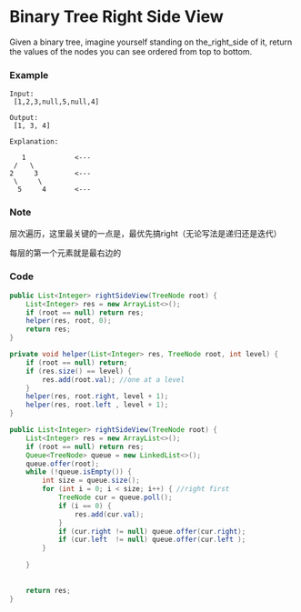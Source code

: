 # Binary Tree Right Side View

Given a binary tree, imagine yourself standing on the\_right\_side of it, return the values of the nodes you can see ordered from top to bottom.

### **Example**

```
Input:
 [1,2,3,null,5,null,4]

Output:
 [1, 3, 4]

Explanation:

   1            <---
 /   \
2     3         <---
 \     \
  5     4       <---
```

### Note

层次遍历，这里最关键的一点是，最优先搞right（无论写法是递归还是迭代）

每层的第一个元素就是最右边的

### Code

```java
public List<Integer> rightSideView(TreeNode root) {
    List<Integer> res = new ArrayList<>();
    if (root == null) return res;
    helper(res, root, 0);
    return res;
}

private void helper(List<Integer> res, TreeNode root, int level) {
    if (root == null) return;
    if (res.size() == level) {
        res.add(root.val); //one at a level
    }
    helper(res, root.right, level + 1);
    helper(res, root.left , level + 1);
}
```

```java
public List<Integer> rightSideView(TreeNode root) {
    List<Integer> res = new ArrayList<>();
    if (root == null) return res;
    Queue<TreeNode> queue = new LinkedList<>();
    queue.offer(root);
    while (!queue.isEmpty()) {
        int size = queue.size();
        for (int i = 0; i < size; i++) { //right first
            TreeNode cur = queue.poll();
            if (i == 0) {
                res.add(cur.val);
            }
            if (cur.right != null) queue.offer(cur.right);
            if (cur.left  != null) queue.offer(cur.left );
        }
        
    }
    
    
    return res;
}
```



